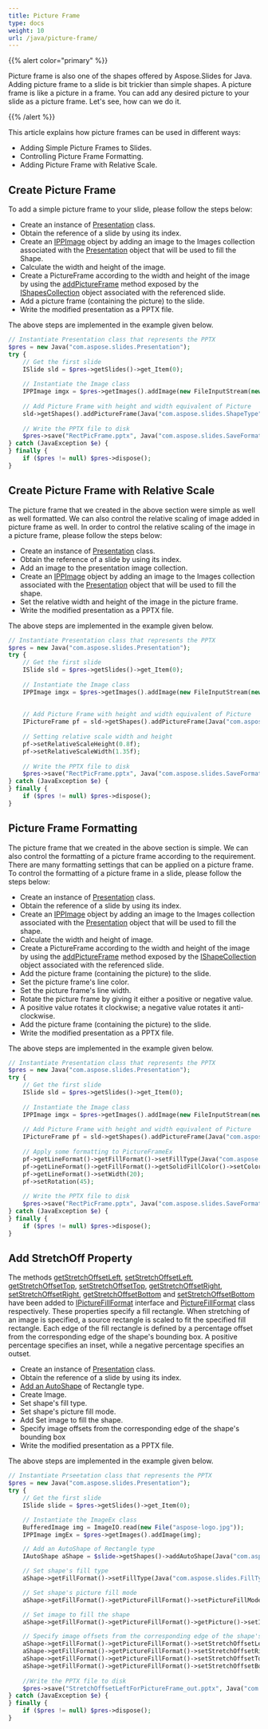 ```yaml
---
title: Picture Frame
type: docs
weight: 10
url: /java/picture-frame/
---
```


{{% alert color="primary" %}} 

Picture frame is also one of the shapes offered by Aspose.Slides for Java. Adding picture frame to a slide is bit trickier than simple shapes. A picture frame is like a picture in a frame. You can add any desired picture to your slide as a picture frame. Let's see, how can we do it.

{{% /alert %}} 

This article explains how picture frames can be used in different ways:

- Adding Simple Picture Frames to Slides.
- Controlling Picture Frame Formatting.
- Adding Picture Frame with Relative Scale.

## **Create Picture Frame**

To add a simple picture frame to your slide, please follow the steps below:

- Create an instance of [Presentation](https://apireference.aspose.com/slides/java/com.aspose.slides/Presentation) class.
- Obtain the reference of a slide by using its index.
- Create an [IPPImage](https://apireference.aspose.com/slides/java/com.aspose.slides/IPPImage) object by adding an image to the Images collection associated with the [Presentation](https://apireference.aspose.com/slides/java/com.aspose.slides/Presentation) object that will be used to fill the Shape.
- Calculate the width and height of the image.
- Create a PictureFrame according to the width and height of the image by using the [addPictureFrame](https://apireference.aspose.com/slides/java/com.aspose.slides/IShapeCollection#addPictureFrame-int-float-float-float-float-com.aspose.slides.IPPImage-) method exposed by the [IShapesCollection](https://apireference.aspose.com/slides/java/com.aspose.slides/IShapeCollection) object associated with the referenced slide.
- Add a picture frame (containing the picture) to the slide.
- Write the modified presentation as a PPTX file.

The above steps are implemented in the example given below.

```php
// Instantiate Presentation class that represents the PPTX
$pres = new Java("com.aspose.slides.Presentation");
try {
    // Get the first slide
    ISlide sld = $pres->getSlides()->get_Item(0);
    
    // Instantiate the Image class
    IPPImage imgx = $pres->getImages().addImage(new FileInputStream(new File("asp1.jpg")));
    
    // Add Picture Frame with height and width equivalent of Picture
    sld->getShapes().addPictureFrame(Java("com.aspose.slides.ShapeType")->Rectangle, 50, 150, imgx->getWidth(), imgx->getHeight(), imgx);
    
    // Write the PPTX file to disk
    $pres->save("RectPicFrame.pptx", Java("com.aspose.slides.SaveFormat")->Pptx);
} catch (JavaException $e) {
} finally {
    if ($pres != null) $pres->dispose();
}
```

## **Create Picture Frame with Relative Scale**
The picture frame that we created in the above section were simple as well as well formatted. We can also control the relative scaling of image added in picture frame as well. In order to control the relative scaling of the image in a picture frame, please follow the steps below:

- Create an instance of [Presentation](https://apireference.aspose.com/slides/java/com.aspose.slides/Presentation) class.
- Obtain the reference of a slide by using its index.
- Add an image to the presentation image collection.
- Create an [IPPImage](https://apireference.aspose.com/slides/java/com.aspose.slides/IPPImage) object by adding an image to the Images collection associated with the [Presentation](https://apireference.aspose.com/slides/java/com.aspose.slides/Presentation) object that will be used to fill the shape.
- Set the relative width and height of the image in the picture frame.
- Write the modified presentation as a PPTX file.

The above steps are implemented in the example given below.

```php
// Instantiate Presentation class that represents the PPTX
$pres = new Java("com.aspose.slides.Presentation");
try {
    // Get the first slide
    ISlide sld = $pres->getSlides()->get_Item(0);
    
    // Instantiate the Image class
    IPPImage imgx = $pres->getImages().addImage(new FileInputStream(new File("asp1.jpg")));
    
    
    // Add Picture Frame with height and width equivalent of Picture
    IPictureFrame pf = sld->getShapes().addPictureFrame(Java("com.aspose.slides.ShapeType")->Rectangle, 50, 150, imgx->getWidth(), imgx->getHeight(), imgx);
    
    // Setting relative scale width and height
    pf->setRelativeScaleHeight(0.8f);
    pf->setRelativeScaleWidth(1.35f);
    
    // Write the PPTX file to disk
    $pres->save("RectPicFrame.pptx", Java("com.aspose.slides.SaveFormat")->Pptx);
} catch (JavaException $e) {
} finally {
    if ($pres != null) $pres->dispose();
}
```

## **Picture Frame Formatting**
The picture frame that we created in the above section is simple. We can also control the formatting of a picture frame according to the requirement. There are many formatting settings that can be applied on a picture frame. To control the formatting of a picture frame in a slide, please follow the steps below:

- Create an instance of [Presentation](https://apireference.aspose.com/slides/java/com.aspose.slides/Presentation) class.
- Obtain the reference of a slide by using its index.
- Create an [IPPImage](https://apireference.aspose.com/slides/java/com.aspose.slides/IPPImage) object by adding an image to the Images collection associated with the [Presentation](https://apireference.aspose.com/slides/java/com.aspose.slides/Presentation) object that will be used to fill the shape.
- Calculate the width and height of image.
- Create a PictureFrame according to the width and height of the image by using the [addPictureFrame](https://apireference.aspose.com/slides/java/com.aspose.slides/IShapeCollection#addPictureFrame-int-float-float-float-float-com.aspose.slides.IPPImage-) method exposed by the [IShapeCollection](https://apireference.aspose.com/slides/java/com.aspose.slides/IShapeCollection) object associated with the referenced slide.
- Add the picture frame (containing the picture) to the slide.
- Set the picture frame's line color.
- Set the picture frame's line width.
- Rotate the picture frame by giving it either a positive or negative value.
- A positive value rotates it clockwise; a negative value rotates it anti-clockwise.
- Add the picture frame (containing the picture) to the slide.
- Write the modified presentation as a PPTX file.

The above steps are implemented in the example given below.

```php
// Instantiate Presentation class that represents the PPTX
$pres = new Java("com.aspose.slides.Presentation");
try {
    // Get the first slide
    ISlide sld = $pres->getSlides()->get_Item(0);
    
    // Instantiate the Image class
    IPPImage imgx = $pres->getImages().addImage(new FileInputStream(new File("asp1.jpg")));
    
    // Add Picture Frame with height and width equivalent of Picture
    IPictureFrame pf = sld->getShapes().addPictureFrame(Java("com.aspose.slides.ShapeType")->Rectangle, 50, 150, imgx->getWidth(), imgx->getHeight(), imgx);
    
    // Apply some formatting to PictureFrameEx
    pf->getLineFormat()->getFillFormat()->setFillType(Java("com.aspose.slides.FillType")->Solid);
    pf->getLineFormat()->getFillFormat()->getSolidFillColor()->setColorJava("java.awt.Color")->.BLUE);
    pf->getLineFormat()->setWidth(20);
    pf->setRotation(45);
    
    // Write the PPTX file to disk
    $pres->save("RectPicFrame.pptx", Java("com.aspose.slides.SaveFormat")->Pptx);
} catch (JavaException $e) {
} finally {
    if ($pres != null) $pres->dispose();
}
```

## **Add StretchOff Property**
The methods [getStretchOffsetLeft](https://apireference.aspose.com/slides/java/com.aspose.slides/IPictureFillFormat#getStretchOffsetLeft--), [setStretchOffsetLeft](https://apireference.aspose.com/slides/java/com.aspose.slides/IPictureFillFormat#setStretchOffsetLeft-float-), [getStretchOffsetTop](https://apireference.aspose.com/slides/java/com.aspose.slides/IPictureFillFormat#getStretchOffsetTop--), [setStretchOffsetTop](https://apireference.aspose.com/slides/java/com.aspose.slides/IPictureFillFormat#setStretchOffsetTop-float-), [getStretchOffsetRight](https://apireference.aspose.com/slides/java/com.aspose.slides/IPictureFillFormat#getStretchOffsetRight--), [setStretchOffsetRight](https://apireference.aspose.com/slides/java/com.aspose.slides/IPictureFillFormat#setStretchOffsetRight-float-), [getStretchOffsetBottom](https://apireference.aspose.com/slides/java/com.aspose.slides/IPictureFillFormat#getStretchOffsetBottom--) and [setStretchOffsetBottom](https://apireference.aspose.com/slides/java/com.aspose.slides/IPictureFillFormat#setStretchOffsetBottom-float-) have been added to [IPictureFillFormat](https://apireference.aspose.com/slides/java/com.aspose.slides/IPictureFillFormat) interface and [PictureFillFormat](https://apireference.aspose.com/slides/java/com.aspose.slides/PictureFillFormat) class respectively. These properties specify a fill rectangle. When stretching of an image is specified, a source rectangle is scaled to fit the specified fill rectangle. Each edge of the fill rectangle is defined by a percentage offset from the corresponding edge of the shape's bounding box. A positive percentage specifies an inset, while a negative percentage specifies an outset.

- Create an instance of [Presentation](https://apireference.aspose.com/slides/java/com.aspose.slides/Presentation) class.
- Obtain the reference of a slide by using its index.
- [Add an AutoShape](https://apireference.aspose.com/slides/java/com.aspose.slides/IShapeCollection#addAutoShape-int-float-float-float-float-) of Rectangle type.
- Create Image.
- Set shape's fill type.
- Set shape's picture fill mode.
- Add Set image to fill the shape.
- Specify image offsets from the corresponding edge of the shape's bounding box
- Write the modified presentation as a PPTX file.

The above steps are implemented in the example given below.

```php
// Instantiate Prseetation class that represents the PPTX
$pres = new Java("com.aspose.slides.Presentation");
try {
    // Get the first slide
    ISlide slide = $pres->getSlides()->get_Item(0);

    // Instantiate the ImageEx class
    BufferedImage img = ImageIO.read(new File("aspose-logo.jpg"));
    IPPImage imgEx = $pres->getImages().addImage(img);

    // Add an AutoShape of Rectangle type
    IAutoShape aShape = $slide->getShapes()->addAutoShape(Java("com.aspose.slides.ShapeType")->Rectangle, 100, 100, 300, 300);

    // Set shape's fill type
    aShape->getFillFormat()->setFillType(Java("com.aspose.slides.FillType")->Picture);

    // Set shape's picture fill mode
    aShape->getFillFormat()->getPictureFillFormat()->setPictureFillMode(PictureFillMode.Stretch);

    // Set image to fill the shape
    aShape->getFillFormat()->getPictureFillFormat()->getPicture()->setImage(imgEx);

    // Specify image offsets from the corresponding edge of the shape's bounding box
    aShape->getFillFormat()->getPictureFillFormat()->setStretchOffsetLeft(25);
    aShape->getFillFormat()->getPictureFillFormat()->setStretchOffsetRight(25);
    aShape->getFillFormat()->getPictureFillFormat()->setStretchOffsetTop(-20);
    aShape->getFillFormat()->getPictureFillFormat()->setStretchOffsetBottom(-10);
    
    //Write the PPTX file to disk
    $pres->save("StretchOffsetLeftForPictureFrame_out.pptx", Java("com.aspose.slides.SaveFormat")->Pptx);
} catch (JavaException $e) {
} finally {
    if ($pres != null) $pres->dispose();
}
```
